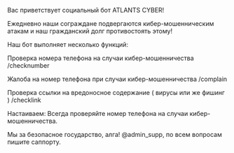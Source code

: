 Вас приветствует социальный бот ATLANTS CYBER!

Ежедневно наши сограждане подвергаются кибер-мошенническим атакам и наш гражданский долг противостоять этому!

Наш бот выполняет несколько функций:

Проверка номера телефона на случаи кибер-мошенничества /checknumber

Жалоба на номер телефона при случаи кибер-мошенничества /complain

Проверка ссылки на вредоносное содержание ( вирусы или же фишинг ) /checklink

Настаиваем: Всегда проверяйте номер телефона на случаи кибер-мошенничества. 

Мы за безопасное государство, алга! @admin_supp,
по всем вопросам пишите саппорту.
